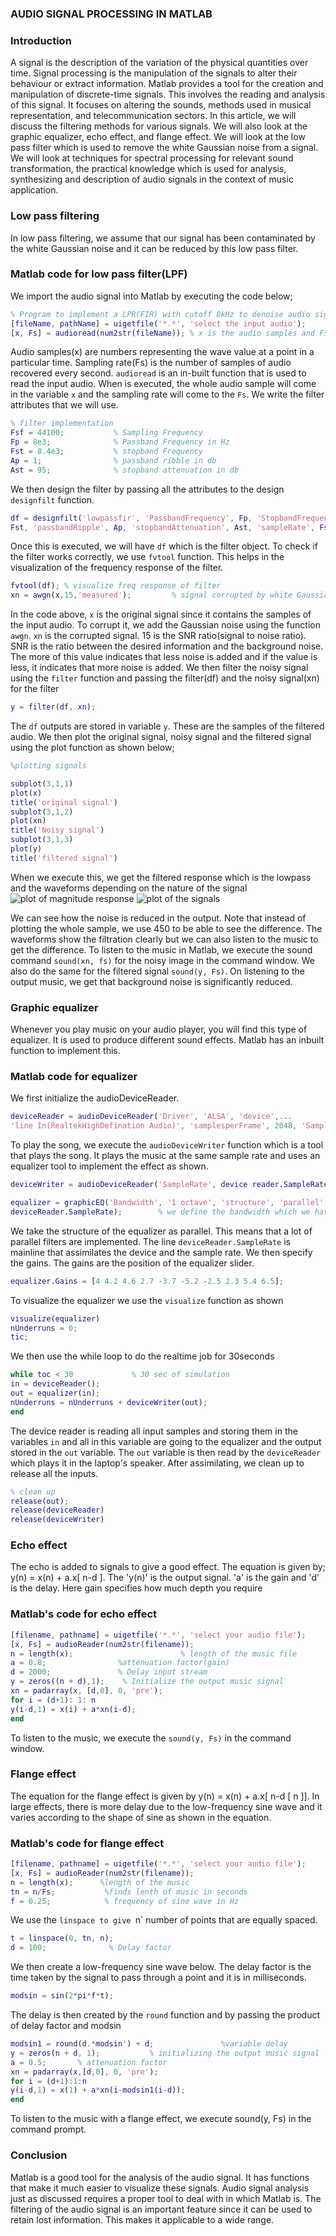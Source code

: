 ### AUDIO SIGNAL PROCESSING IN MATLAB
### Introduction
A signal is the description of the variation of the physical quantities over time. Signal processing is the manipulation of the signals
to alter their behaviour or extract information. Matlab provides a tool for the creation and manipulation of discrete-time signals. 
This involves the reading and analysis of this signal. It focuses on altering the sounds, methods used in musical representation, and 
telecommunication sectors.
In this article, we will discuss the filtering methods for various signals. We will also look at the graphic equalizer, echo effect, and flange 
effect. We will look at the low pass filter which is used to remove the white Gaussian noise from a signal. We will look at techniques for 
spectral processing for relevant sound transformation, the practical knowledge which is used for analysis, synthesizing and description of 
audio signals in the context of music application. 

### Low pass filtering
In low pass filtering, we assume that our signal has been contaminated by the white Gaussian noise and it can be reduced by this low pass filter.

### Matlab code for low pass filter(LPF)
We import the audio signal into Matlab by executing the code below;
```matlab
% Program to implement a LPR(FIR) with cutoff 8kHz to denoise audio signal.
[fileName, pathName] = uigetfile('*.*', 'select the input audio');
[x, Fs] = audioread(num2str(fileName)); % x is the audio samples and Fs is the sampling rate.
```
Audio samples(x) are numbers representing the wave value at a point in a particular time. Sampling rate(Fs) is the number of samples of 
audio recovered every second. `audioread` is an in-built function that is used to read the input audio. When is executed, the whole audio 
sample will come in the variable `x` and the sampling rate will come to the `Fs`. We write the filter attributes that we will use.
```matlab
% filter implementation
Fsf = 44100;           % Sampling Frequency
Fp = 8e3;              % Passband Frequency in Hz
Fst = 8.4e3;           % stopband Frequency
Ap = 1;                % passband ribble in db
Ast = 95;              % stopband attenuation in db
```
We then design the filter by passing all the attributes to the design `designfilt` function.
```matlab
df = designfilt('lowpassfir', 'PassbandFrequency', Fp, 'StopbandFrequency',...
Fst, 'passbandRipple', Ap, 'stopbandAttenuation', Ast, 'sampleRate', Fsf);
```
Once this is executed, we will have `df` which is the filter object. To check if the filter works correctly, we use `fvtool` function. This helps 
in the visualization of the frequency response of the filter.
```Matlab
fvtool(df); % visualize freq response of filter
xn = awgn(x,15,'measured');         % signal corrupted by white Gaussian noise
```
In the code above, `x` is the original signal since it contains the samples of the input audio. To corrupt it, we add the Gaussian noise using 
the function `awgn`. `xn` is the corrupted signal. 15 is the SNR ratio(signal to noise ratio). SNR is the ratio between the desired information 
and the background noise. The more of this value indicates that less noise is added and if the value is less, it indicates that more noise is added. 
We then filter the noisy signal using the `filter` function and passing the filter(df) and the noisy signal(xn) for the filter
```Matlab
y = filter(df, xn);
```
The `df` outputs are stored in variable `y`. These are the samples of the filtered audio. We then plot the original signal, noisy signal and the 
filtered signal using the plot function as shown below;
```Matlab
%plotting signals

subplot(3,1,1)
plot(x)
title('original signal')
subplot(3,1,2)
plot(xn)
title('Noisy signal')
subplot(3,1,3)
plot(y)
title('filtered signal')
```
When we execute this, we get the filtered response which is the lowpass and the waveforms depending on the nature of the signal
![plot of magnitude response](/engineering-education/audio-signals-processing-using-matlabsignal.png)
![plot of the signals](/engineering-education/audio-signals-processing-using-matlabsignal2.png)

We can see how the noise is reduced in the output. Note that instead of plotting the whole sample, we use 450 to be able to see the difference.
The waveforms show the filtration clearly but we can also listen to the music to get the difference. To listen to the music in Matlab, we execute 
the sound command `sound(xn, fs)` for the noisy image in the command window. We also do the same for the filtered signal `sound(y, Fs)`. On listening to 
the output music, we get that background noise is significantly reduced.

### Graphic equalizer
Whenever you play music on your audio player, you will find this type of equalizer. It is used to produce different sound effects. Matlab has an 
inbuilt function to implement this.

### Matlab code for equalizer
We first initialize the audioDeviceReader.
```matlab
deviceReader = audioDeviceReader('Driver', 'ALSA', 'device',...
'line In(RealtekHighDefination Audio)', 'samplesperFrame', 2048, 'SampleRate', 44100);
```
To play the song, we execute the `audioDeviceWriter` function which is a tool that plays the song. It plays the music at the same sample rate and 
uses an equalizer tool to implement the effect as shown.
```Matlab
deviceWriter = audioDeviceReader('SampleRate', device reader.SampleRate);

equalizer = graphicEQ('Bandwidth', '1 octave', 'structure', 'parallel', 'SampleRate',...
deviceReader.SampleRate);        % we define the bandwidth which we have taken as 1 0ctave
```
We take the structure of the equalizer as parallel. This means that a lot of parallel filters are implemented. The line `deviceReader.SampleRate` 
is mainline that assimilates the device and the sample rate. We then specify the gains. The gains are the position of the equalizer slider.
```Matlab
equalizer.Gains = [4 4.2 4.6 2.7 -3.7 -5.2 -2.5 2.3 5.4 6.5];
```
To visualize the equalizer we use the `visualize` function as shown
```matlab
visualize(equalizer)
nUnderruns = 0;
tic;
```
We then use the while loop to do the realtime job for 30seconds 
```matlab
while toc < 30             % 30 sec of simulation
in = deviceReader();
out = equalizer(in);
nUnderruns = nUnderruns + deviceWriter(out);
end
```
The device reader is reading all input samples and storing them in the variables `in` and all in this variable are going to the equalizer and the 
output stored in the `out` variable. The `out` variable is then read by the `deviceReader` which plays it in the laptop's speaker. After assimilating, 
we clean up to release all the inputs.
```Matlab
% clean up
release(out);
release(deviceReader)
release(deviceWriter)
```

### Echo effect
The echo is added to signals to give a good effect. The equation is given by;
y(n) = x(n) + a.x[ n-d ]. The 'y(n)' is the output signal. 'a' is the gain and 'd' is the delay. Here gain specifies how much depth you require

### Matlab's code for echo effect
```matlab
[filename, pathname] = uigetfile('*.*', 'select your audio file');
[x, Fs] = audioReader(num2str(filename));
n = length(x);                        % length of the music file
a = 0.8;                %attenuation factor(gain)
d = 2000;               % Delay input stream
y = zeros((n + d),1);    % Initialize the output music signal
xn = padarray(x, [d,0], 0, 'pre');
for i = (d+1): 1: n
y(i-d,1) = x(i) + a*xn(i-d);
end
```
To listen to the music, we execute the `sound(y, Fs)` in the command window.

### Flange effect
The equation for the flange effect is given by y(n) = x(n) + a.x[ n-d [ n ]]. In large effects, there is more delay due to the low-frequency 
sine wave and it varies according to the shape of sine as shown in the equation.

### Matlab's code for flange effect
```matlab
[filename, pathname] = uigetfile('*.*', 'select your audio file');
[x, Fs] = audioReader(num2str(filename));
n = length(x);      %length of the music
tn = n/Fs;           %finds lenth of music in seconds
f = 0.25;            % frequency of sine wave in Hz
```
We use the `linspace to give `n` number of points that are equally spaced.
```matlab
t = linspace(0, tn, n);
d = 100;              % Delay factor
```
We then create a low-frequency sine wave below. The delay factor is the time taken by the signal to pass through a point and it is in milliseconds.
```Matlab
modsin = sin(2*pi*f*t);
```
The delay is then created by the `round` function and by passing the product of delay factor and modsin
```matlab
modsin1 = round(d.*modsin') + d;               %variable delay
y = zeros(n + d, 1);           % initializing the output music signal
a = 0.5;       % attenuation factor
xn = padarray(x,[d,0], 0, 'pre');
for i = (d+1):1:n
y(i-d,1) = x(1) + a*xn(i-modsin1(i-d));
end
```
To listen to the music with a flange effect, we execute sound(y, Fs) in the command prompt.

### Conclusion
Matlab is a good tool for the analysis of the audio signal. It has functions that make it much easier to visualize these signals. Audio signal analysis 
just as discussed requires a proper tool to deal with in which Matlab is. The filtering of the audio signal is an important feature since it can 
be used to retain lost information. This makes it applicable to a wide range.
